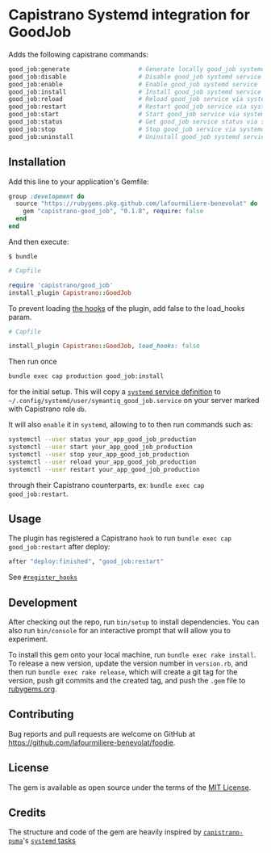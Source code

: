 # Capistrano Systemd integration for GoodJob

Adds the following capistrano commands:

```sh
good_job:generate                   # Generate locally good_job systemd service unit file
good_job:disable                    # Disable good_job systemd service
good_job:enable                     # Enable good_job systemd service
good_job:install                    # Install good_job systemd service
good_job:reload                     # Reload good_job service via systemd
good_job:restart                    # Restart good_job service via systemd
good_job:start                      # Start good_job service via systemd
good_job:status                     # Get good_job service status via systemd
good_job:stop                       # Stop good_job service via systemd
good_job:uninstall                  # Uninstall good_job systemd service
```


## Installation

Add this line to your application's Gemfile:

```ruby
group :development do
  source "https://rubygems.pkg.github.com/lafourmiliere-benevolat" do
    gem "capistrano-good_job", "0.1.8", require: false
  end
end
```

And then execute:

    $ bundle

```ruby
# Capfile

require 'capistrano/good_job'
install_plugin Capistrano::GoodJob
```

To prevent loading [the hooks](lib/capistrano/good_job.rb) of the plugin, add false to the load_hooks param.
```ruby
# Capfile

install_plugin Capistrano::GoodJob, load_hooks: false
```

Then run once

```sh
bundle exec cap production good_job:install
```

for the initial setup. This will copy a [`systemd` service definition](lib/capistrano/templates/good_job.service.erb) to `~/.config/systemd/user/symantiq_good_job.service` on your server marked with Capistrano role `db`.

It will also `enable` it in `systemd`, allowing to to then run commands such as:

```sh
systemctl --user status your_app_good_job_production
systemctl --user start your_app_good_job_production
systemctl --user stop your_app_good_job_production
systemctl --user reload your_app_good_job_production
systemctl --user restart your_app_good_job_production
```

through their Capistrano counterparts, ex: `bundle exec cap good_job:restart`.

## Usage

The plugin has registered a Capistrano `hook` to run `bundle exec cap good_job:restart` after deploy:

```ruby
after "deploy:finished", "good_job:restart"
```

See [`#register_hooks`](lib/capistrano/good_job.rb)


## Development

After checking out the repo, run `bin/setup` to install dependencies. You can also run `bin/console` for an interactive prompt that will allow you to experiment.

To install this gem onto your local machine, run `bundle exec rake install`. To release a new version, update the version number in `version.rb`, and then run `bundle exec rake release`, which will create a git tag for the version, push git commits and the created tag, and push the `.gem` file to [rubygems.org](https://rubygems.org).

## Contributing

Bug reports and pull requests are welcome on GitHub at https://github.com/lafourmiliere-benevolat/foodie.

## License

The gem is available as open source under the terms of the [MIT License](https://opensource.org/licenses/MIT).

## Credits

The structure and code of the gem are heavily inspired by [`capistrano-puma`](https://github.com/seuros/capistrano-puma)'s [`systemd` tasks](https://github.com/seuros/capistrano-puma/blob/master/lib/capistrano/tasks/systemd.rake)
